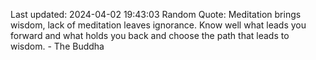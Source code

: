 Last updated: 2024-04-02 19:43:03
Random Quote: Meditation brings wisdom, lack of meditation leaves ignorance. Know well what leads you forward and what holds you back and choose the path that leads to wisdom. - The Buddha